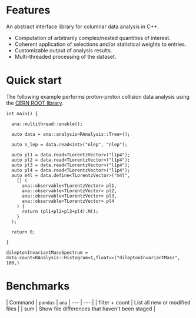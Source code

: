 # Features
An abstract interface library for columnar data analysis in C++.
- Computation of arbitrarily complex/nested quantities of interest.
- Coherent application of selections and/or statistical weights to entries.
- Customizable output of analysis results.
- Multi-threaded processing of the dataset.

# Quick start
The following example performs proton-proton collision data analysis using the [CERN ROOT library](https://root.cern/).
```
int main() {

  ana::multithread::enable();

  auto data = ana::analysis<RAnalysis::Tree>();

  auto n_lep = data.read<int>("nlep", "nlep");

  auto pl1 = data.read<TLorentzVector>("l1p4");
  auto pl2 = data.read<TLorentzVector>("l1p4");
  auto pl3 = data.read<TLorentzVector>("l1p4");
  auto pl4 = data.read<TLorentzVector>("l1p4");
  auto m4l = data.define<TLorentzVector>("m4l",
    [] (
      ana::observable<TLorentzVector> pl1, 
      ana::observable<TLorentzVector> pl2, 
      ana::observable<TLorentzVector> pl3, 
      ana::observable<TLorentzVector> pl4 
    ) {
      return (pl1+pl2+pl3+pl4).M();
    }
  );

  return 0;

}

dileptonInvariantMassSpectrum = data.count<RAnalysis::Histogram<1,float>>("dileptonInvariantMass", 100,)

```

# Benchmarks

| Command | `pandas` | `ana`
| --- | --- |
| filter + count | List all new or modified files |
| sum | Show file differences that haven't been staged |